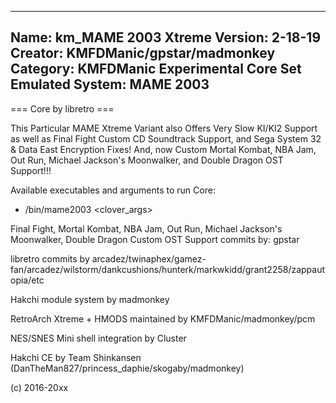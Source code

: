 -----------------------
Name: km_MAME 2003 Xtreme
Version: 2-18-19
Creator: KMFDManic/gpstar/madmonkey
Category: KMFDManic Experimental Core Set
Emulated System: MAME 2003
-----------------------
=== Core by libretro ===

This Particular MAME Xtreme Variant also Offers Very Slow KI/KI2 Support as well as
Final Fight Custom CD Soundtrack Support, and Sega System 32 & Data East Encryption
Fixes!  And, now Custom Mortal Kombat, NBA Jam, Out Run, Michael Jackson's Moonwalker, 
and Double Dragon OST Support!!!

Available executables and arguments to run Core:
- /bin/mame2003 <rom> <clover_args>

Final Fight, Mortal Kombat, NBA Jam, Out Run, Michael Jackson's Moonwalker, Double Dragon Custom OST Support commits by: gpstar

libretro commits by arcadez/twinaphex/gamez-fan/arcadez/wilstorm/dankcushions/hunterk/markwkidd/grant2258/zappautopia/etc

Hakchi module system by madmonkey

RetroArch Xtreme + HMODS maintained by KMFDManic/madmonkey/pcm

NES/SNES Mini shell integration by Cluster

Hakchi CE by Team Shinkansen (DanTheMan827/princess_daphie/skogaby/madmonkey)

(c) 2016-20xx

